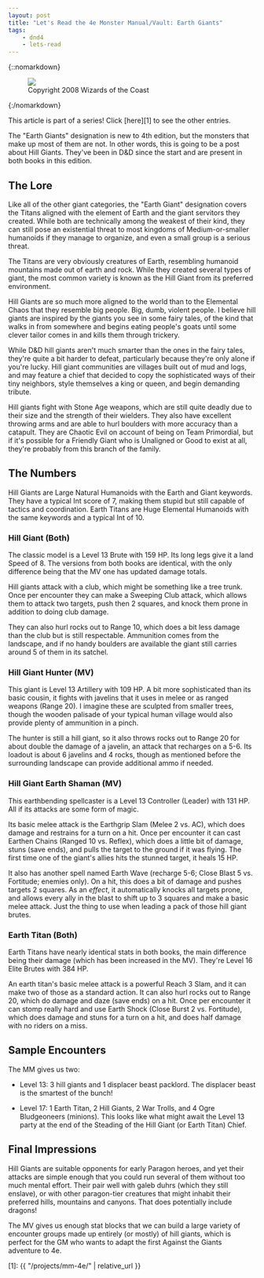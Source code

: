 ```yaml
---
layout: post
title: "Let's Read the 4e Monster Manual/Vault: Earth Giants"
tags:
    - dnd4
    - lets-read
---
```


{::nomarkdown}
<figure class="center">
  <img src="{{ "/assets/wir-mm-4e-earth-giants.png" | absolute_url }}"/>
  <figcaption>
    Copyright 2008 Wizards of the Coast
  </figcaption>
</figure>
{:/nomarkdown}

This article is part of a series! Click [here][1] to see the other entries.

The "Earth Giants" designation is new to 4th edition, but the monsters that make
up most of them are not. In other words, this is going to be a post about Hill
Giants. They've been in D&D since the start and are present in both books in
this edition.

## The Lore

Like all of the other giant categories, the "Earth Giant" designation covers the
Titans aligned with the element of Earth and the giant servitors they
created. While both are technically among the weakest of their kind, they can
still pose an existential threat to most kingdoms of Medium-or-smaller humanoids
if they manage to organize, and even a small group is a serious threat.

The Titans are very obviously creatures of Earth, resembling humanoid
mountains made out of earth and rock. While they created several types of giant,
the most common variety is known as the Hill Giant from its preferred
environment.

Hill Giants are so much more aligned to the world than to the Elemental Chaos
that they resemble big people. Big, dumb, violent people. I believe hill giants
are inspired by the giants you see in some fairy tales, of the kind that walks
in from somewhere and begins eating people's goats until some clever tailor
comes in and kills them through trickery.

While D&D hill giants aren't much smarter than the ones in the fairy tales,
they're quite a bit harder to defeat, particularly because they're only alone if
you're lucky. Hill giant communities are villages built out of mud and logs, and
may feature a chief that decided to copy the sophisticated ways of their tiny
neighbors, style themselves a king or queen, and begin demanding tribute.

Hill giants fight with Stone Age weapons, which are still quite deadly due to
their size and the strength of their wielders. They also have excellent throwing
arms and are able to hurl boulders with more accuracy than a catapult. They are
Chaotic Evil on account of being on Team Primordial, but if it's possible for a
Friendly Giant who is Unaligned or Good to exist at all, they're probably from
this branch of the family.

## The Numbers

Hill Giants are Large Natural Humanoids with the Earth and Giant keywords. They
have a typical Int score of 7, making them stupid but still capable of tactics
and coordination. Earth Titans are Huge Elemental Humanoids with the same
keywords and a typical Int of 10.

### Hill Giant (Both)

The classic model is a Level 13 Brute with 159 HP. Its long legs give it a land
Speed of 8. The versions from both books are identical, with the only difference
being that the MV one has updated damage totals.

Hill giants attack with a club, which might be something like a tree trunk. Once
per encounter they can make a Sweeping Club attack, which allows them to attack
two targets, push then 2 squares, and knock them prone in addition to doing club
damage.

They can also hurl rocks out to Range 10, which does a bit less damage than the
club but is still respectable. Ammunition comes from the landscape, and if no
handy boulders are available the giant still carries around 5 of them in its
satchel.

### Hill Giant Hunter (MV)

This giant is Level 13 Artillery with 109 HP. A bit more sophisticated than its
basic cousin, it fights with javelins that it uses in melee or as ranged weapons
(Range 20). I imagine these are sculpted from smaller trees, though the wooden
palisade of your typical human village would also provide plenty of ammunition
in a pinch.

The hunter is still a hill giant, so it also throws rocks out to Range 20 for
about double the damage of a javelin, an attack that recharges on a 5-6. Its
loadout is about 6 javelins and 4 rocks, though as mentioned before the
surrounding landscape can provide additional ammo if needed.

### Hill Giant Earth Shaman (MV)

This earthbending spellcaster is a Level 13 Controller (Leader) with 131
HP. All if its attacks are some form of magic.

Its basic melee attack is the Earthgrip Slam (Melee 2 vs. AC), which does damage
and restrains for a turn on a hit. Once per encounter it can cast Earthen Chains
(Ranged 10 vs. Reflex), which does a little bit of damage, stuns (save ends),
and pulls the target to the ground if it was flying. The first time one of the
giant's allies hits the stunned target, it heals 15 HP.

It also has another spell named Earth Wave (recharge 5-6; Close Blast 5
vs. Fortitude; enemies only). On a hit, this does a bit of damage and pushes
targets 2 squares. As an _effect_, it automatically knocks all targets prone,
and allows every ally in the blast to shift up to 3 squares and make a basic
melee attack. Just the thing to use when leading a pack of those hill giant
brutes.

### Earth Titan (Both)

Earth Titans have nearly identical stats in both books, the main difference
being their damage (which has been increased in the MV). They're Level 16 Elite
Brutes with 384 HP.

An earth titan's basic melee attack is a powerful Reach 3 Slam, and it can make
two of those as a standard action. It can also hurl rocks out to Range 20, which
do damage and daze (save ends) on a hit. Once per encounter it can stomp really
hard and use Earth Shock (Close Burst 2 vs. Fortitude), which does damage and
stuns for a turn on a hit, and does half damage with no riders on a miss.

## Sample Encounters

The MM gives us two:

- Level 13: 3 hill giants and 1 displacer beast packlord. The displacer beast is
  the smartest of the bunch!

- Level 17: 1 Earth Titan, 2 Hill Giants, 2 War Trolls, and 4 Ogre Bludgeoneers
  (minions). This looks like what might await the Level 13 party at the end of
  the Steading of the Hill Giant (or Earth Titan) Chief.

## Final Impressions

Hill Giants are suitable opponents for early Paragon heroes, and yet their
attacks are simple enough that you could run several of them without too much
mental effort. Their pair well with galeb duhrs (which they still enslave), or
with other paragon-tier creatures that might inhabit their preferred hills,
mountains and canyons. That does potentially include dragons!

The MV gives us enough stat blocks that we can build a large variety of
encounter groups made up entirely (or mostly) of hill giants, which is perfect
for the GM who wants to adapt the first Against the Giants adventure to 4e.

[1]: {{ "/projects/mm-4e/" | relative_url }}
